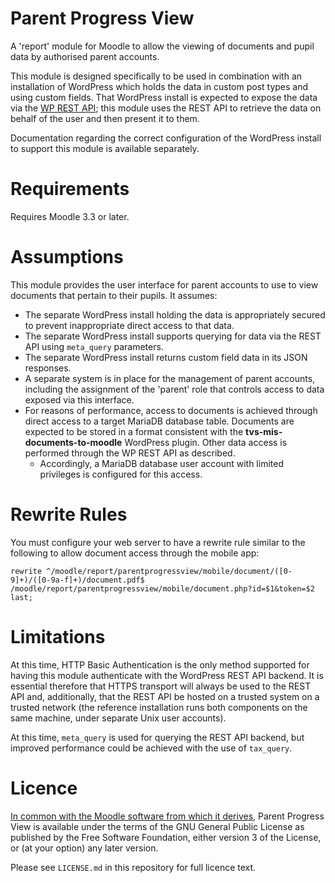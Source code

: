 Parent Progress View
====================

A 'report' module for Moodle to allow the viewing of documents and pupil data by authorised parent accounts.

This module is designed specifically to be used in combination with an installation of WordPress which holds the data in custom post types and using custom fields.
That WordPress install is expected to expose the data via the [WP REST API](https://developer.wordpress.org/rest-api/); this module uses the REST API to retrieve the data on behalf of the user and then present it to them.

Documentation regarding the correct configuration of the WordPress install to support this module is available separately.

Requirements
============

Requires Moodle 3.3 or later.

Assumptions
============

This module provides the user interface for parent accounts to use to view documents that pertain to their pupils. It assumes:

 * The separate WordPress install holding the data is appropriately secured to prevent inappropriate direct access to that data.
 * The separate WordPress install supports querying for data via the REST API using `meta_query` parameters.
 * The separate WordPress install returns custom field data in its JSON responses.
 * A separate system is in place for the management of parent accounts, including the assignment of the 'parent' role that controls access to data exposed via this interface.
 * For reasons of performance, access to documents is achieved through direct access to a target MariaDB database table. Documents are expected to be stored in a format consistent with the **tvs-mis-documents-to-moodle** WordPress plugin. Other data access is performed through the WP REST API as described.
   * Accordingly, a MariaDB database user account with limited privileges is configured for this access.

Rewrite Rules
=============

You must configure your web server to have a rewrite rule similar to the following to allow document access through the mobile app:

    rewrite ^/moodle/report/parentprogressview/mobile/document/([0-9]+)/([0-9a-f]+)/document.pdf$ /moodle/report/parentprogressview/mobile/document.php?id=$1&token=$2 last;

Limitations
===========

At this time, HTTP Basic Authentication is the only method supported for having this module authenticate with the WordPress REST API backend. It is essential therefore that HTTPS transport will always be used to the REST API and, additionally, that the REST API be hosted on a trusted system on a trusted network (the reference installation runs both components on the same machine, under separate Unix user accounts).

At this time, `meta_query` is used for querying the REST API backend, but improved performance could be achieved with the use of `tax_query`.

Licence
=======

[In common with the Moodle software from which it derives](https://docs.moodle.org/dev/License), Parent Progress View is available under the terms of the GNU General Public License as published by the Free Software Foundation, either version 3 of the License, or (at your option) any later version.

Please see `LICENSE.md` in this repository for full licence text.
